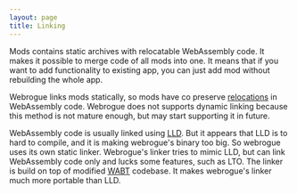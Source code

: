 ```yaml
---
layout: page
title: Linking
---
```


Mods contains static archives with relocatable WebAssembly code. 
It makes it possible to merge code of all mods into one.
It means that if you want to add functionality to existing app, you can just add mod without rebuilding the whole app.

Webrogue links mods statically, so mods have co preserve [relocations](https://en.wikipedia.org/wiki/Relocation_(computing)) in WebAssembly code.
Webrogue does not supports dynamic linking because this method is not mature enough, but may start supporting it in future.

WebAssembly code is usually linked using [LLD](https://lld.llvm.org/). 
But it appears that LLD is to hard to compile, and it is making webrogue's binary too big.
So webrogue uses its own static linker.
Webrogue's linker tries to mimic LLD, but can link WebAssembly code only and lucks some features, such as LTO.
The linker is build on top of modified [WABT](https://github.com/WebAssembly/wabt) codebase.
It makes webrogue's linker much more portable than LLD.
